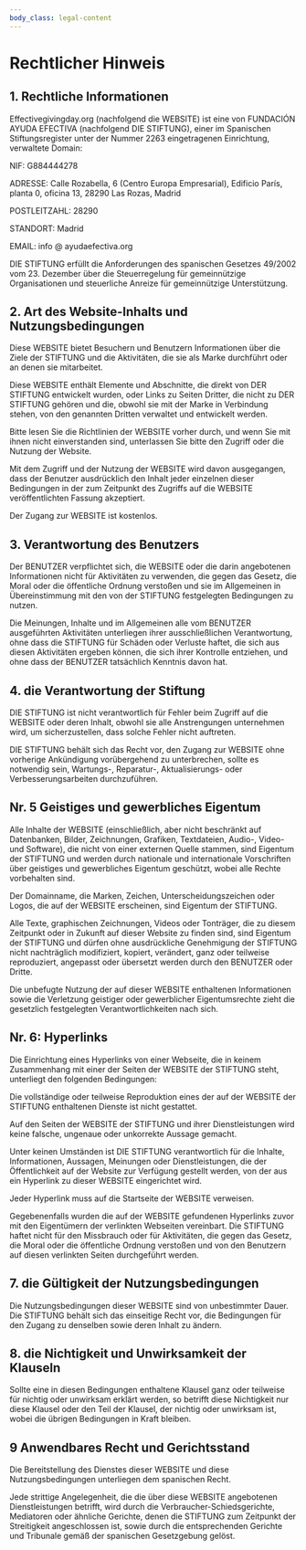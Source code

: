 ```yaml
---
body_class: legal-content
---
```


# Rechtlicher Hinweis

## 1. Rechtliche Informationen

Effectivegivingday.org (nachfolgend die WEBSITE) ist eine von FUNDACIÓN AYUDA EFECTIVA (nachfolgend DIE STIFTUNG), einer im Spanischen Stiftungsregister unter der Nummer 2263 eingetragenen Einrichtung, verwaltete Domain:

NIF: G884444278

ADRESSE: Calle Rozabella, 6 (Centro Europa Empresarial), Edificio París, planta 0, oficina 13, 28290 Las Rozas, Madrid

POSTLEITZAHL: 28290

STANDORT: Madrid

EMAIL: info @ ayudaefectiva.org

DIE STIFTUNG erfüllt die Anforderungen des spanischen Gesetzes 49/2002 vom 23. Dezember über die Steuerregelung für gemeinnützige Organisationen und steuerliche Anreize für gemeinnützige Unterstützung.

## 2. Art des Website-Inhalts und Nutzungsbedingungen

Diese WEBSITE bietet Besuchern und Benutzern Informationen über die Ziele der STIFTUNG und die Aktivitäten, die sie als Marke durchführt oder an denen sie mitarbeitet.

Diese WEBSITE enthält Elemente und Abschnitte, die direkt von DER STIFTUNG entwickelt wurden, oder Links zu Seiten Dritter, die nicht zu DER STIFTUNG gehören und die, obwohl sie mit der Marke in Verbindung stehen, von den genannten Dritten verwaltet und entwickelt werden.

Bitte lesen Sie die Richtlinien der WEBSITE vorher durch, und wenn Sie mit ihnen nicht einverstanden sind, unterlassen Sie bitte den Zugriff oder die Nutzung der Website.

Mit dem Zugriff und der Nutzung der WEBSITE wird davon ausgegangen, dass der Benutzer ausdrücklich den Inhalt jeder einzelnen dieser Bedingungen in der zum Zeitpunkt des Zugriffs auf die WEBSITE veröffentlichten Fassung akzeptiert.

Der Zugang zur WEBSITE ist kostenlos.

## 3. Verantwortung des Benutzers

Der BENUTZER verpflichtet sich, die WEBSITE oder die darin angebotenen Informationen nicht für Aktivitäten zu verwenden, die gegen das Gesetz, die Moral oder die öffentliche Ordnung verstoßen und sie im Allgemeinen in Übereinstimmung mit den von der STIFTUNG festgelegten Bedingungen zu nutzen.

Die Meinungen, Inhalte und im Allgemeinen alle vom BENUTZER ausgeführten Aktivitäten unterliegen ihrer ausschließlichen Verantwortung, ohne dass die STIFTUNG für Schäden oder Verluste haftet, die sich aus diesen Aktivitäten ergeben können, die sich ihrer Kontrolle entziehen, und ohne dass der BENUTZER tatsächlich Kenntnis davon hat.

## 4. die Verantwortung der Stiftung

DIE STIFTUNG ist nicht verantwortlich für Fehler beim Zugriff auf die WEBSITE oder deren Inhalt, obwohl sie alle Anstrengungen unternehmen wird, um sicherzustellen, dass solche Fehler nicht auftreten.

DIE STIFTUNG behält sich das Recht vor, den Zugang zur WEBSITE ohne vorherige Ankündigung vorübergehend zu unterbrechen, sollte es notwendig sein, Wartungs-, Reparatur-, Aktualisierungs- oder Verbesserungsarbeiten durchzuführen.

## Nr. 5 Geistiges und gewerbliches Eigentum

Alle Inhalte der WEBSITE (einschließlich, aber nicht beschränkt auf Datenbanken, Bilder, Zeichnungen, Grafiken, Textdateien, Audio-, Video- und Software), die nicht von einer externen Quelle stammen, sind Eigentum der STIFTUNG und werden durch nationale und internationale Vorschriften über geistiges und gewerbliches Eigentum geschützt, wobei alle Rechte vorbehalten sind. 

Der Domainname, die Marken, Zeichen, Unterscheidungszeichen oder Logos, die auf der WEBSITE erscheinen, sind Eigentum der STIFTUNG.

Alle Texte, graphischen Zeichnungen, Videos oder Tonträger, die zu diesem Zeitpunkt oder in Zukunft auf dieser Website zu finden sind, sind Eigentum der STIFTUNG und dürfen ohne ausdrückliche Genehmigung der STIFTUNG nicht nachträglich modifiziert, kopiert, verändert, ganz oder teilweise reproduziert, angepasst oder übersetzt werden durch den BENUTZER oder Dritte.

Die unbefugte Nutzung der auf dieser WEBSITE enthaltenen Informationen sowie die Verletzung geistiger oder gewerblicher Eigentumsrechte zieht die gesetzlich festgelegten Verantwortlichkeiten nach sich.

## Nr. 6: Hyperlinks

Die Einrichtung eines Hyperlinks von einer Webseite, die in keinem Zusammenhang mit einer der Seiten der WEBSITE der STIFTUNG steht, unterliegt den folgenden Bedingungen:

Die vollständige oder teilweise Reproduktion eines der auf der WEBSITE der STIFTUNG enthaltenen Dienste ist nicht gestattet.

Auf den Seiten der WEBSITE der STIFTUNG und ihrer Dienstleistungen wird keine falsche, ungenaue oder unkorrekte Aussage gemacht.

Unter keinen Umständen ist DIE STIFTUNG verantwortlich für die Inhalte, Informationen, Aussagen, Meinungen oder Dienstleistungen, die der Öffentlichkeit auf der Website zur Verfügung gestellt werden, von der aus ein Hyperlink zu dieser WEBSITE eingerichtet wird.

Jeder Hyperlink muss auf die Startseite der WEBSITE verweisen.

Gegebenenfalls wurden die auf der WEBSITE gefundenen Hyperlinks zuvor mit den Eigentümern der verlinkten Webseiten vereinbart. Die STIFTUNG haftet nicht für den Missbrauch oder für Aktivitäten, die gegen das Gesetz, die Moral oder die öffentliche Ordnung verstoßen und von den Benutzern auf diesen verlinkten Seiten durchgeführt werden.

## 7. die Gültigkeit der Nutzungsbedingungen

Die Nutzungsbedingungen dieser WEBSITE sind von unbestimmter Dauer. Die STIFTUNG behält sich das einseitige Recht vor, die Bedingungen für den Zugang zu denselben sowie deren Inhalt zu ändern.

## 8. die Nichtigkeit und Unwirksamkeit der Klauseln

Sollte eine in diesen Bedingungen enthaltene Klausel ganz oder teilweise für nichtig oder unwirksam erklärt werden, so betrifft diese Nichtigkeit nur diese Klausel oder den Teil der Klausel, der nichtig oder unwirksam ist, wobei die übrigen Bedingungen in Kraft bleiben.

## 9 Anwendbares Recht und Gerichtsstand

Die Bereitstellung des Dienstes dieser WEBSITE und diese Nutzungsbedingungen unterliegen dem spanischen Recht.

Jede strittige Angelegenheit, die die über diese WEBSITE angebotenen Dienstleistungen betrifft, wird durch die Verbraucher-Schiedsgerichte, Mediatoren oder ähnliche Gerichte, denen die STIFTUNG zum Zeitpunkt der Streitigkeit angeschlossen ist, sowie durch die entsprechenden Gerichte und Tribunale gemäß der spanischen Gesetzgebung gelöst.

